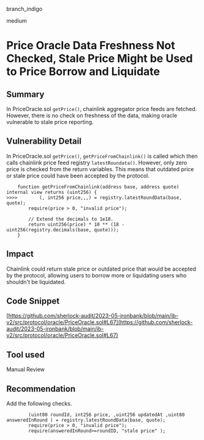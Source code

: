 branch_indigo

medium

# Price Oracle Data Freshness Not Checked, Stale Price Might be Used to Price Borrow and Liquidate

## Summary
In PriceOracle.sol `getPrice()`,  chainlink aggregator price feeds are fetched. However, there is no check on freshness of the data, making oracle vulnerable to stale price reporting.
## Vulnerability Detail
In PriceOracle.sol `getPrice()`, `getPriceFromChainlink()` is called which then calls chainlink price feed registry `latestRoundata()`. However, only zero price is checked from the return variables. This means that outdated price or stale price could have been accepted by the protocol.
```solidity
    function getPriceFromChainlink(address base, address quote) internal view returns (uint256) {
>>>>        (, int256 price,,,) = registry.latestRoundData(base, quote);
        require(price > 0, "invalid price");

        // Extend the decimals to 1e18.
        return uint256(price) * 10 ** (18 - uint256(registry.decimals(base, quote)));
    }
```
## Impact
Chainlink could return stale price or outdated price that would be accepted by the protocol, allowing users to borrow more or liquidating users who shouldn't be liquidated.
## Code Snippet
[https://github.com/sherlock-audit/2023-05-ironbank/blob/main/ib-v2/src/protocol/oracle/PriceOracle.sol#L67](https://github.com/sherlock-audit/2023-05-ironbank/blob/main/ib-v2/src/protocol/oracle/PriceOracle.sol#L67)
## Tool used

Manual Review

## Recommendation
Add the following checks.
```solidity
        (uint80 roundId, int256 price, ,uint256 updatedAt ,uint80 answeredInRound ) = registry.latestRoundData(base, quote);
        require(price > 0, "invalid price");
        require(answeredInRound>=roundID, "stale price" );
```